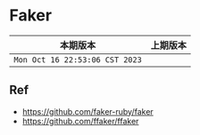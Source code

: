 # Faker

|本期版本|上期版本
|:---:|:---:
`Mon Oct 16 22:53:06 CST 2023` |


## Ref

* <https://github.com/faker-ruby/faker>
* <https://github.com/ffaker/ffaker>